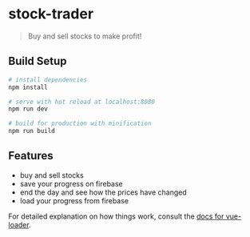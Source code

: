 # stock-trader

> Buy and sell stocks to make profit!

## Build Setup

``` bash
# install dependencies
npm install

# serve with hot reload at localhost:8080
npm run dev

# build for production with minification
npm run build
```
## Features
* buy and sell stocks
* save your progress on firebase
* end the day and see how the prices have changed
* load your progress from firebase

For detailed explanation on how things work, consult the [docs for vue-loader](http://vuejs.github.io/vue-loader).
